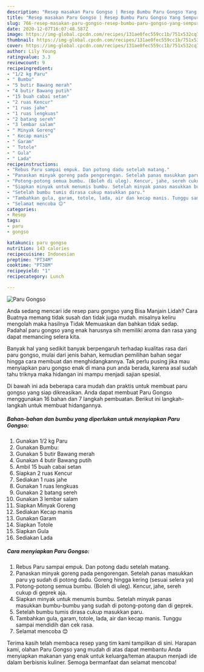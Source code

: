 ```yaml
---
description: "Resep masakan Paru Gongso | Resep Bumbu Paru Gongso Yang Sempurna"
title: "Resep masakan Paru Gongso | Resep Bumbu Paru Gongso Yang Sempurna"
slug: 766-resep-masakan-paru-gongso-resep-bumbu-paru-gongso-yang-sempurna
date: 2020-12-07T16:07:48.587Z
image: https://img-global.cpcdn.com/recipes/131ae0fec559cc1b/751x532cq70/paru-gongso-foto-resep-utama.jpg
thumbnail: https://img-global.cpcdn.com/recipes/131ae0fec559cc1b/751x532cq70/paru-gongso-foto-resep-utama.jpg
cover: https://img-global.cpcdn.com/recipes/131ae0fec559cc1b/751x532cq70/paru-gongso-foto-resep-utama.jpg
author: Lily Young
ratingvalue: 3.3
reviewcount: 9
recipeingredient:
- "1/2 kg Paru"
- " Bumbu"
- "5 butir Bawang merah"
- "4 butir Bawang putih"
- "15 buah cabai setan"
- "2 ruas Kencur"
- "1 ruas jahe"
- "1 ruas lengkuas"
- "2 batang sereh"
- "3 lembar salam"
- " Minyak Goreng"
- " Kecap manis"
- " Garam"
- " Totole"
- " Gula"
- " Lada"
recipeinstructions:
- "Rebus Paru sampai empuk. Dan potong dadu setelah matang."
- "Panaskan minyak goreng pada pengorengan. Setelah panas masukkan paru yg sudah di potong dadu. Goreng hingga kering (sesuai selera ya)"
- "Potong-potong semua bumbu. (Boleh di uleg). Kencur, jahe, sereh cukup di geprek aja."
- "Siapkan minyak untuk menumis bumbu. Setelah minyak panas masukkan bumbu-bumbu yang sudah di potong-potong dan di geprek."
- "Setelah bumbu tumis dirasa cukup masukkan paru."
- "Tambahkan gula, garam, totole, lada, air dan kecap manis. Tunggu sampai mendidih dan cek rasa."
- "Selamat mencoba 😊"
categories:
- Resep
tags:
- paru
- gongso

katakunci: paru gongso 
nutrition: 143 calories
recipecuisine: Indonesian
preptime: "PT34M"
cooktime: "PT38M"
recipeyield: "1"
recipecategory: Lunch

---
```



![Paru Gongso](https://img-global.cpcdn.com/recipes/131ae0fec559cc1b/751x532cq70/paru-gongso-foto-resep-utama.jpg)

Anda sedang mencari ide resep paru gongso yang Bisa Manjain Lidah? Cara Buatnya memang tidak susah dan tidak juga mudah. misalnya keliru mengolah maka hasilnya Tidak Memuaskan dan bahkan tidak sedap. Padahal paru gongso yang enak harusnya sih memiliki aroma dan rasa yang dapat memancing selera kita.



Banyak hal yang sedikit banyak berpengaruh terhadap kualitas rasa dari paru gongso, mulai dari jenis bahan, kemudian pemilihan bahan segar hingga cara membuat dan menghidangkannya. Tak perlu pusing jika mau menyiapkan paru gongso enak di mana pun anda berada, karena asal sudah tahu triknya maka hidangan ini mampu menjadi sajian spesial.


Di bawah ini ada beberapa cara mudah dan praktis untuk membuat paru gongso yang siap dikreasikan. Anda dapat membuat Paru Gongso menggunakan 16 bahan dan 7 langkah pembuatan. Berikut ini langkah-langkah untuk membuat hidangannya.

<!--inarticleads1-->

##### Bahan-bahan dan bumbu yang diperlukan untuk menyiapkan Paru Gongso:

1. Gunakan 1/2 kg Paru
1. Gunakan  Bumbu:
1. Gunakan 5 butir Bawang merah
1. Gunakan 4 butir Bawang putih
1. Ambil 15 buah cabai setan
1. Siapkan 2 ruas Kencur
1. Sediakan 1 ruas jahe
1. Gunakan 1 ruas lengkuas
1. Gunakan 2 batang sereh
1. Gunakan 3 lembar salam
1. Siapkan  Minyak Goreng
1. Sediakan  Kecap manis
1. Gunakan  Garam
1. Siapkan  Totole
1. Siapkan  Gula
1. Sediakan  Lada




<!--inarticleads2-->

##### Cara menyiapkan Paru Gongso:

1. Rebus Paru sampai empuk. Dan potong dadu setelah matang.
1. Panaskan minyak goreng pada pengorengan. Setelah panas masukkan paru yg sudah di potong dadu. Goreng hingga kering (sesuai selera ya)
1. Potong-potong semua bumbu. (Boleh di uleg). Kencur, jahe, sereh cukup di geprek aja.
1. Siapkan minyak untuk menumis bumbu. Setelah minyak panas masukkan bumbu-bumbu yang sudah di potong-potong dan di geprek.
1. Setelah bumbu tumis dirasa cukup masukkan paru.
1. Tambahkan gula, garam, totole, lada, air dan kecap manis. Tunggu sampai mendidih dan cek rasa.
1. Selamat mencoba 😊




Terima kasih telah membaca resep yang tim kami tampilkan di sini. Harapan kami, olahan Paru Gongso yang mudah di atas dapat membantu Anda menyiapkan makanan yang enak untuk keluarga/teman ataupun menjadi ide dalam berbisnis kuliner. Semoga bermanfaat dan selamat mencoba!
